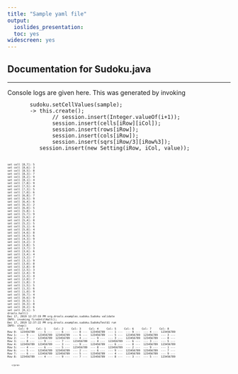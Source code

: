```yaml
---
title: "Sample yaml file"
output:
  ioslides_presentation:
  toc: yes
widescreen: yes
---
```

<style>
/* div div { 
  font-size: 6px;
} */
</style>

## Documentation for Sudoku.java
----




<div >
       Console logs are given here. This was generated by invoking 
       <pre style="font-size: 12px;">
       sudoku.setCellValues(sample); 
       -> this.create();
              // session.insert(Integer.valueOf(i+1));
              session.insert(cells[iRow][iCol]);
              session.insert(rows[iRow]);
              session.insert(cols[iRow]);
              session.insert(sqrs[iRow/3][iRow%3]);
          session.insert(new Setting(iRow, iCol, value));
       </pre>
       <pre style="font-size: 6px;">
set cell [8,7]: 5
set cell [8,6]: 3
set cell [8,5]: 8
set cell [8,3]: 7
set cell [8,2]: 9
set cell [8,1]: 4
set cell [7,8]: 9
set cell [7,5]: 4
set cell [7,3]: 5
set cell [7,0]: 6
set cell [6,8]: 7
set cell [6,5]: 9
set cell [6,4]: 6
set cell [6,3]: 2
set cell [6,0]: 5
set cell [5,8]: 1
set cell [5,7]: 9
set cell [5,6]: 2
set cell [5,4]: 8
set cell [5,2]: 5
set cell [5,1]: 6
set cell [5,0]: 4
set cell [4,6]: 8
set cell [4,5]: 6
set cell [4,3]: 9
set cell [4,2]: 3
set cell [3,8]: 5
set cell [3,7]: 3
set cell [3,6]: 6
set cell [3,4]: 4
set cell [3,2]: 7
set cell [3,1]: 9
set cell [3,0]: 8
set cell [2,8]: 8
set cell [2,5]: 3
set cell [2,4]: 9
set cell [2,3]: 4
set cell [2,0]: 7
set cell [1,8]: 3
set cell [1,5]: 5
set cell [1,3]: 6
set cell [1,0]: 9
set cell [0,7]: 4
set cell [0,6]: 9
set cell [0,5]: 1
set cell [0,3]: 8
set cell [0,2]: 6
set cell [0,1]: 5
drools.halt()
Dec 17, 2019 12:37:19 PM org.drools.examples.sudoku.Sudoku validate
INFO: invoking fireUntilHalt();
Dec 17, 2019 12:37:22 PM org.drools.examples.sudoku.SudokuTest$1 run
INFO: step()
       Col: 0     Col: 1     Col: 2     Col: 3     Col: 4     Col: 5     Col: 6     Col: 7     Col: 8     
Row 0:  123456789  --- 5 ---  --- 6 ---  --- 8 ---  123456789  --- 1 ---  --- 9 ---  --- 4 ---  123456789 
Row 1:  --- 9 ---  123456789  123456789  --- 6 ---  123456789  --- 5 ---  123456789  123456789  --- 3 --- 
Row 2:  --- 7 ---  123456789  123456789  --- 4 ---  --- 9 ---  --- 3 ---  123456789  123456789  --- 8 --- 
Row 3:  --- 8 ---  --- 9 ---  --- 7 ---  123456789  --- 4 ---  123456789  --- 6 ---  --- 3 ---  --- 5 --- 
Row 4:  123456789  123456789  --- 3 ---  --- 9 ---  123456789  --- 6 ---  --- 8 ---  123456789  123456789 
Row 5:  --- 4 ---  --- 6 ---  --- 5 ---  123456789  --- 8 ---  123456789  --- 2 ---  --- 9 ---  --- 1 --- 
Row 6:  --- 5 ---  123456789  123456789  --- 2 ---  --- 6 ---  --- 9 ---  123456789  123456789  --- 7 --- 
Row 7:  --- 6 ---  123456789  123456789  --- 5 ---  123456789  --- 4 ---  123456789  123456789  --- 9 --- 
Row 8:  123456789  --- 4 ---  --- 9 ---  --- 7 ---  123456789  --- 8 ---  --- 3 ---  --- 5 ---  123456789 

       </pre>
</div>

